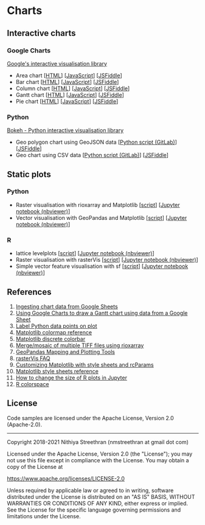 # Charts

## Interactive charts

### Google Charts

[Google's interactive visualisation library](https://developers.google.com/chart)

- Area chart [[HTML](charts/google/areachart.html)] [[JavaScript](charts/google/areachart.js)] [[JSFiddle](https://jsfiddle.net/nithiya/yt7ab0Lo/)]
- Bar chart [[HTML](charts/google/barchart.html)] [[JavaScript](charts/google/barchart.js)] [[JSFiddle](https://jsfiddle.net/nithiya/qxcpz345/)]
- Column chart [[HTML](charts/google/columnchart.html)] [[JavaScript](charts/google/columnchart.js)] [[JSFiddle](https://jsfiddle.net/nithiya/df0bmjt1/)]
- Gantt chart [[HTML](charts/google/ganttchart.html)] [[JavaScript](charts/google/ganttchart.js)] [[JSFiddle](https://jsfiddle.net/nithiya/s2kye3md/)]
- Pie chart [[HTML](charts/google/piechart.html)] [[JavaScript](charts/google/piechart.js)] [[JSFiddle](https://jsfiddle.net/nithiya/nm5pgksj/)]

### Python

[Bokeh - Python interactive visualisation library](https://bokeh.org/)

- Geo polygon chart using GeoJSON data [[Python script (GitLab)](https://gitlab.com/nithiya/ml-elec-model/-/blob/master/scripts/zones_plot.py)] [[JSFiddle](https://jsfiddle.net/nithiya/cg5s8n37/)]
- Geo chart using CSV data [[Python script (GitLab)](https://gitlab.com/nithiya/ml-elec-model/-/blob/master/scripts/met_stations_plot.py)] [[JSFiddle](https://jsfiddle.net/nithiya/8rqct9hd/)]

## Static plots

### Python

- Raster visualisation with rioxarray and Matplotlib [[script](charts/python/rioxarray_matplotlib.py)] [[Jupyter notebook (nbviewer)](https://nbviewer.jupyter.org/github/nmstreethran/charts/blob/main/docs/rioxarray.ipynb)]
- Vector visualisation with GeoPandas and Matplotlib [[script](charts/python/geopandas_matplotlib.py)] [[Jupyter notebook (nbviewer)](https://nbviewer.jupyter.org/github/nmstreethran/charts/blob/main/docs/geopandas.ipynb)]

### R

- lattice levelplots [[script](charts/r/lattice_plot.r)] [[Jupyter notebook (nbviewer)](https://nbviewer.jupyter.org/github/nmstreethran/charts/blob/main/docs/lattice.ipynb)]
- Raster visualisation with rasterVis [[script](charts/r/rastervis_plot.r)] [[Jupyter notebook (nbviewer)](https://nbviewer.jupyter.org/github/nmstreethran/charts/blob/main/docs/rastervis.ipynb)]
- Simple vector feature visualisation with sf [[script](charts/r/sf_plot.r)] [[Jupyter notebook (nbviewer)](https://nbviewer.jupyter.org/github/nmstreethran/charts/blob/main/docs/sf.ipynb)]

## References

1. [Ingesting chart data from Google Sheets](https://developers.google.com/chart/interactive/docs/spreadsheets)
2. [Using Google Charts to draw a Gantt chart using data from a Google Sheet](https://stackoverflow.com/questions/42332424/how-can-i-use-google-charts-to-draw-a-gantt-chart-using-data-from-a-google-sheet)
3. [Label Python data points on plot](https://stackoverflow.com/a/22272358/4573584)
4. [Matplotlib colormap reference](https://matplotlib.org/stable/gallery/color/colormap_reference.html)
5. [Matplotlib discrete colorbar](https://stackoverflow.com/q/14777066/4573584)
6. [Merge/mosaic of multiple TIFF files using rioxarray](https://gis.stackexchange.com/q/376685/157288)
7. [GeoPandas Mapping and Plotting Tools](https://geopandas.org/docs/user_guide/mapping.html)
8. [rasterVis FAQ](https://oscarperpinan.github.io/rastervis/FAQ.html)
9. [Customizing Matplotlib with style sheets and rcParams](https://matplotlib.org/stable/tutorials/introductory/customizing.html)
10. [Matplotlib style sheets reference](https://matplotlib.org/stable/gallery/style_sheets/style_sheets_reference.html)
11. [How to change the size of R plots in Jupyter](https://stackoverflow.com/a/60196822/4573584)
12. [R colorspace](https://colorspace.r-forge.r-project.org/)

## License

Code samples are licensed under the Apache License, Version 2.0 (Apache-2.0).

---

Copyright 2018-2021 Nithiya Streethran (nmstreethran at gmail dot com)

Licensed under the Apache License, Version 2.0 (the "License");
you may not use this file except in compliance with the License.
You may obtain a copy of the License at

<https://www.apache.org/licenses/LICENSE-2.0>

Unless required by applicable law or agreed to in writing, software
distributed under the License is distributed on an "AS IS" BASIS,
WITHOUT WARRANTIES OR CONDITIONS OF ANY KIND, either express or implied.
See the License for the specific language governing permissions and
limitations under the License.
